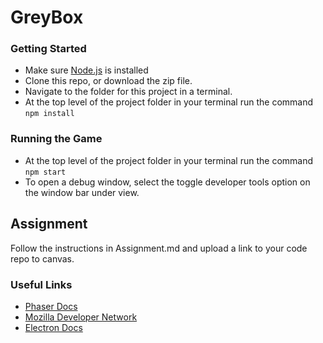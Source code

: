 # GreyBox

### Getting Started
- Make sure [Node.js](https://nodejs.org/en/) is installed
- Clone this repo, or download the zip file.
- Navigate to the folder for this project in a terminal.
- At the top level of the project folder in your terminal run the command `npm install`

### Running the Game
- At the top level of the project folder in your terminal run the command `npm start`
- To open a debug window, select the toggle developer tools option on the window bar under view.

## Assignment
Follow the instructions in Assignment.md and upload a link to your code repo to canvas.

### Useful Links
- [Phaser Docs](https://photonstorm.github.io/phaser3-docs/)
- [Mozilla Developer Network](https://developer.mozilla.org/en-US/)
- [Electron Docs](https://electronjs.org/docs)
